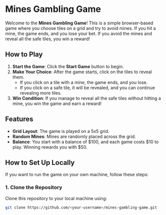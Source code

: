 # Mines Gambling Game

Welcome to the **Mines Gambling Game**! This is a simple browser-based game where you choose tiles on a grid and try to avoid mines. If you hit a mine, the game ends, and you lose your bet. If you avoid the mines and reveal all the safe tiles, you win a reward!

## How to Play

1. **Start the Game**: Click the **Start Game** button to begin.
2. **Make Your Choice**: After the game starts, click on the tiles to reveal them.
   - If you click on a tile with a mine, the game ends, and you lose.
   - If you click on a safe tile, it will be revealed, and you can continue revealing more tiles.
3. **Win Condition**: If you manage to reveal all the safe tiles without hitting a mine, you win the game and earn a reward!

## Features

- **Grid Layout**: The game is played on a 5x5 grid.
- **Random Mines**: Mines are randomly placed across the grid.
- **Balance**: You start with a balance of $100, and each game costs $10 to play. Winning rewards you with $50.

## How to Set Up Locally

If you want to run the game on your own machine, follow these steps:

### 1. Clone the Repository

Clone this repository to your local machine using:

```bash
git clone https://github.com/<your-username>/mines-gambling-game.git

